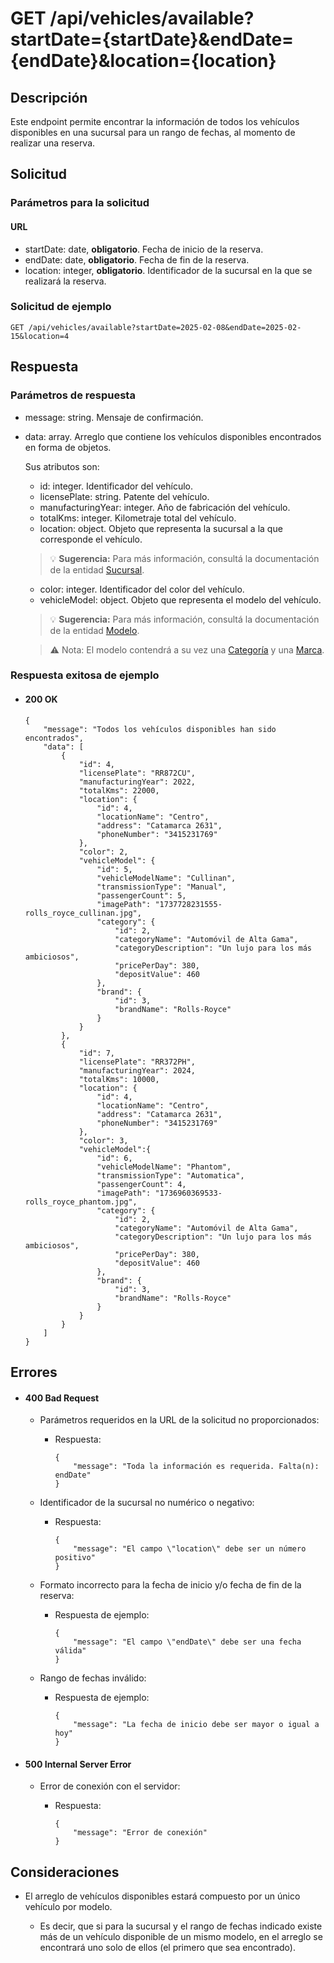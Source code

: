 # GET /api/vehicles/available?startDate={startDate}&endDate={endDate}&location={location}

## Descripción

Este endpoint permite encontrar la información de todos los vehículos disponibles en una sucursal para un rango de fechas, al momento de realizar una reserva.

## Solicitud

### Parámetros para la solicitud

#### URL

- startDate: date, **obligatorio**. Fecha de inicio de la reserva.
- endDate: date, **obligatorio**. Fecha de fin de la reserva.
- location: integer, **obligatorio**. Identificador de la sucursal en la que se realizará la reserva.

### Solicitud de ejemplo

```
GET /api/vehicles/available?startDate=2025-02-08&endDate=2025-02-15&location=4
```

## Respuesta

### Parámetros de respuesta

- message: string. Mensaje de confirmación.
- data: array. Arreglo que contiene los vehículos disponibles encontrados en forma de objetos.

  Sus atributos son:

  - id: integer. Identificador del vehículo.
  - licensePlate: string. Patente del vehículo.
  - manufacturingYear: integer. Año de fabricación del vehículo.
  - totalKms: integer. Kilometraje total del vehículo.
  - location: object. Objeto que representa la sucursal a la que corresponde el vehículo.

  > 💡 **Sugerencia:** Para más información, consultá la documentación de la entidad [Sucursal](../../location/main/main.md).

  - color: integer. Identificador del color del vehículo.
  - vehicleModel: object. Objeto que representa el modelo del vehículo.

  > 💡 **Sugerencia:** Para más información, consultá la documentación de la entidad [Modelo](../../vehicle-model/main/main.md).

  > ⚠️ Nota: El modelo contendrá a su vez una [Categoría](../../category/main/main.md) y una [Marca](../../brand/main/main.md).

### Respuesta exitosa de ejemplo

- #### 200 OK

  ```
  {
      "message": "Todos los vehículos disponibles han sido encontrados",
      "data": [
          {
              "id": 4,
              "licensePlate": "RR872CU",
              "manufacturingYear": 2022,
              "totalKms": 22000,
              "location": {
                  "id": 4,
                  "locationName": "Centro",
                  "address": "Catamarca 2631",
                  "phoneNumber": "3415231769"
              },
              "color": 2,
              "vehicleModel": {
                  "id": 5,
                  "vehicleModelName": "Cullinan",
                  "transmissionType": "Manual",
                  "passengerCount": 5,
                  "imagePath": "1737728231555-rolls_royce_cullinan.jpg",
                  "category": {
                      "id": 2,
                      "categoryName": "Automóvil de Alta Gama",
                      "categoryDescription": "Un lujo para los más ambiciosos",
                      "pricePerDay": 380,
                      "depositValue": 460
                  },
                  "brand": {
                      "id": 3,
                      "brandName": "Rolls-Royce"
                  }
              }
          },
          {
              "id": 7,
              "licensePlate": "RR372PH",
              "manufacturingYear": 2024,
              "totalKms": 10000,
              "location": {
                  "id": 4,
                  "locationName": "Centro",
                  "address": "Catamarca 2631",
                  "phoneNumber": "3415231769"
              },
              "color": 3,
              "vehicleModel":{
                  "id": 6,
                  "vehicleModelName": "Phantom",
                  "transmissionType": "Automatica",
                  "passengerCount": 4,
                  "imagePath": "1736960369533-rolls_royce_phantom.jpg",
                  "category": {
                      "id": 2,
                      "categoryName": "Automóvil de Alta Gama",
                      "categoryDescription": "Un lujo para los más ambiciosos",
                      "pricePerDay": 380,
                      "depositValue": 460
                  },
                  "brand": {
                      "id": 3,
                      "brandName": "Rolls-Royce"
                  }
              }
          }
      ]
  }
  ```

## Errores

- #### 400 Bad Request

  - Parámetros requeridos en la URL de la solicitud no proporcionados:

    - Respuesta:

      ```
      {
          "message": "Toda la información es requerida. Falta(n): endDate"
      }
      ```

  - Identificador de la sucursal no numérico o negativo:

    - Respuesta:

      ```
      {
          "message": "El campo \"location\" debe ser un número positivo"
      }
      ```

  - Formato incorrecto para la fecha de inicio y/o fecha de fin de la reserva:

    - Respuesta de ejemplo:

      ```
      {
          "message": "El campo \"endDate\" debe ser una fecha válida"
      }
      ```

  - Rango de fechas inválido:

    - Respuesta de ejemplo:

      ```
      {
          "message": "La fecha de inicio debe ser mayor o igual a hoy"
      }
      ```

- #### 500 Internal Server Error

  - Error de conexión con el servidor:

    - Respuesta:

      ```
      {
          "message": "Error de conexión"
      }
      ```

## Consideraciones

- El arreglo de vehículos disponibles estará compuesto por un único vehículo por modelo.

  - Es decir, que si para la sucursal y el rango de fechas indicado existe más de un vehículo disponible de un mismo modelo, en el arreglo se encontrará uno solo de ellos (el primero que sea encontrado).
